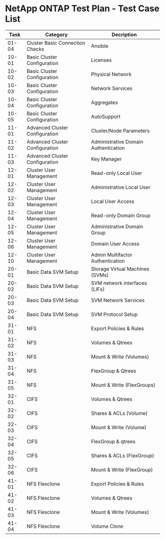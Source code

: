 # NetApp ONTAP Test Plan - Test Case List

| Task	| Category                          | Decription                        |
| ---   | ---                               | ---                               |
| 01-04 | Cluster Basic Connection Checks	| Ansible |
| 10-01 | Basic Cluster Configuration	    | Licenses |
| 10-02 | Basic Cluster Configuration	    | Physical Network |
| 10-03 | Basic Cluster Configuration	    | Network Services |
| 10-04 | Basic Cluster Configuration	    | Aggregates |
| 10-05 | Basic Cluster Configuration	    | AutoSupport |
| 11-01 | Advanced Cluster Configuration	| Cluster/Node Parameters |
| 11-02 | Advanced Cluster Configuration	| Administrative Domain Authentication |
| 11-03 | Advanced Cluster Configuration	| Key Manager |
| 12-01 | Cluster User Management	        | Read-only Local User |
| 12-02 | Cluster User Management	        | Administrative Local User |
| 12-03 | Cluster User Management	        | Local User Access |
| 12-04 | Cluster User Management	        | Read-only Domain Group |
| 12-05 | Cluster User Management	        | Administrative Domain Group |
| 12-06 | Cluster User Management	        | Domain User Access |
| 12-10 | Cluster User Management	        | Admin Multifactor Authentication |
| 20-01 | Basic Data SVM Setup	            | Storage Virtual Machines (SVMs) |
| 20-02 | Basic Data SVM Setup	            | SVM network interfaces (LIFs) |
| 20-03 | Basic Data SVM Setup	            | SVM Network Services |
| 20-04 | Basic Data SVM Setup	            | SVM Protocol Setup |
| 31-01 | NFS	                            | Export Policies & Rules |
| 31-02 | NFS	                            | Volumes & Qtrees |
| 31-03 | NFS	                            | Mount & Write (Volumes) |
| 31-04 | NFS	                            | FlexGroup & Qtrees |
| 31-05 | NFS	                            | Mount & Write (FlexGroups) |
| 32-01 | CIFS	                            | Volumes & Qtrees |
| 32-02 | CIFS	                            | Shares & ACLs (Volume) |
| 32-03 | CIFS	                            | Mount & Write (Volume) |
| 32-04 | CIFS	                            | FlexGroup & qtrees |
| 32-05 | CIFS	                            | Shares & ACLs (FlexGroup) |
| 32-06 | CIFS	                            | Mount & Write (FlexGroup) |
| 41-01 | NFS Flexclone	                    | Export Policies & Rules |
| 41-02 | NFS Flexclone	                    | Volumes & Qtrees |
| 41-03 | NFS Flexclone	                    | Mount & Write (Volumes) |
| 41-04 | NFS Flexclone	                    | Volume Clone |